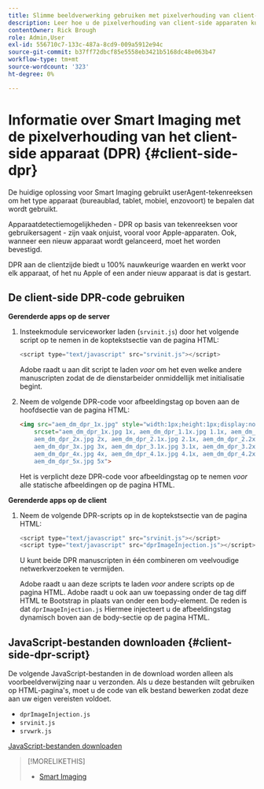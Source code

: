 ```yaml
---
title: Slimme beeldverwerking gebruiken met pixelverhouding van client-side apparaat
description: Leer hoe u de pixelverhouding van client-side apparaten kunt gebruiken met Smart Imaging in Adobe Experience Manager as a Cloud Service met Dynamic Media.
contentOwner: Rick Brough
role: Admin,User
exl-id: 556710c7-133c-487a-8cd9-009a5912e94c
source-git-commit: b37ff72dbcf85e5558eb3421b5168dc48e063b47
workflow-type: tm+mt
source-wordcount: '323'
ht-degree: 0%

---
```


# Informatie over Smart Imaging met de pixelverhouding van het client-side apparaat (DPR) {#client-side-dpr}

De huidige oplossing voor Smart Imaging gebruikt userAgent-tekenreeksen om het type apparaat (bureaublad, tablet, mobiel, enzovoort) te bepalen dat wordt gebruikt.

Apparaatdetectiemogelijkheden - DPR op basis van tekenreeksen voor gebruikersagent - zijn vaak onjuist, vooral voor Apple-apparaten. Ook, wanneer een nieuw apparaat wordt gelanceerd, moet het worden bevestigd.

DPR aan de clientzijde biedt u 100% nauwkeurige waarden en werkt voor elk apparaat, of het nu Apple of een ander nieuw apparaat is dat is gestart.

<!-- See also [About network bandwidth optimization](/help/assets/dynamic-media/imaging-faq.md#network-bandwidth-optimization). -->

## De client-side DPR-code gebruiken

**Gerenderde apps op de server**

1. Insteekmodule serviceworker laden (`srvinit.js`) door het volgende script op te nemen in de koptekstsectie van de pagina HTML:

   ```javascript
   <script type="text/javascript" src="srvinit.js"></script>
   ```

   Adobe raadt u aan dit script te laden _voor_ om het even welke andere manuscripten zodat de de dienstarbeider onmiddellijk met initialisatie begint.

1. Neem de volgende DPR-code voor afbeeldingstag op boven aan de hoofdsectie van de pagina HTML:

   ```html
   <img src="aem_dm_dpr_1x.jpg" style="width:1px;height:1px;display:none"
       srcset="aem_dm_dpr_1x.jpg 1x, aem_dm_dpr_1.1x.jpg 1.1x, aem_dm_dpr_1.2x.jpg 1.2x, aem_dm_dpr_1.3x.jpg 1.3x, aem_dm_dpr_1.4x.jpg 1.4x, aem_dm_dpr_1.5x.jpg 1.5x, aem_dm_dpr_1.6x.jpg 1.6x,          aem_dm_dpr_1.7x.jpg 1.7x, aem_dm_dpr_1.8x.jpg 1.8x, aem_dm_dpr_1.9x.jpg 1.9x,
       aem_dm_dpr_2x.jpg 2x, aem_dm_dpr_2.1x.jpg 2.1x, aem_dm_dpr_2.2x.jpg 2.2x, aem_dm_dpr_2.3x.jpg 2.3x, aem_dm_dpr_2.4x.jpg 2.4x, aem_dm_dpr_2.5x.jpg 2.5x, aem_dm_dpr_2.6x.jpg 2.6x, aem_dm_dpr_2.7x.jpg 2.7x, aem_dm_dpr_2.8x.jpg 2.8x, aem_dm_dpr_2.9x.jpg 2.9x,
       aem_dm_dpr_3x.jpg 3x, aem_dm_dpr_3.1x.jpg 3.1x, aem_dm_dpr_3.2x.jpg 3.2x, aem_dm_dpr_3.3x.jpg 3.3x, aem_dm_dpr_3.4x.jpg 3.4x, aem_dm_dpr_3.5x.jpg 3.5x, aem_dm_dpr_3.6x.jpg 3.6x, aem_dm_dpr_3.7x.jpg 3.7x, aem_dm_dpr_3.8x.jpg 3.8x, aem_dm_dpr_3.9x.jpg 3.9x,
       aem_dm_dpr_4x.jpg 4x, aem_dm_dpr_4.1x.jpg 4.1x, aem_dm_dpr_4.2x.jpg 4.2x, aem_dm_dpr_4.3x.jpg 4.3x, aem_dm_dpr_4.4x.jpg 4.4x, aem_dm_dpr_4.5x.jpg 4.5x, aem_dm_dpr_4.6x.jpg 4.6x, aem_dm_dpr_4.7x.jpg 4.7x, aem_dm_dpr_4.8x.jpg 4.8x, aem_dm_dpr_4.9x.jpg 4.9x,
       aem_dm_dpr_5x.jpg 5x">
   ```

   Het is verplicht deze DPR-code voor afbeeldingstag op te nemen _voor_ alle statische afbeeldingen op de pagina HTML.

**Gerenderde apps op de client**

1. Neem de volgende DPR-scripts op in de koptekstsectie van de pagina HTML:

   ```javascript
   <script type="text/javascript" src="srvinit.js"></script>
   <script type="text/javascript" src="dprImageInjection.js"></script>
   ```

   U kunt beide DPR manuscripten in één combineren om veelvoudige netwerkverzoeken te vermijden.

   Adobe raadt u aan deze scripts te laden _voor_ andere scripts op de pagina HTML.
Adobe raadt u ook aan uw toepassing onder de tag diff HTML te Bootstrap in plaats van onder een body-element. De reden is dat `dprImageInjection.js` Hiermee injecteert u de afbeeldingstag dynamisch boven aan de body-sectie op de pagina HTML.

## JavaScript-bestanden downloaden {#client-side-dpr-script}

De volgende JavaScript-bestanden in de download worden alleen als voorbeeldverwijzing naar u verzonden. Als u deze bestanden wilt gebruiken op HTML-pagina&#39;s, moet u de code van elk bestand bewerken zodat deze aan uw eigen vereisten voldoet.

* `dprImageInjection.js`
* `srvinit.js`
* `srvwrk.js`

[JavaScript-bestanden downloaden](/help/assets/dynamic-media/assets/aem-dynamicmedia-smartimaging-dpr.zip)

>[!MORELIKETHIS]
>
>* [Smart Imaging](/help/assets/dynamic-media/imaging-faq.md)

